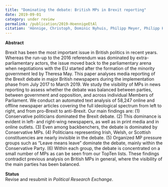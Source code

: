 ```yaml
---
title: "Dominating the debate: British MPs in Brexit reporting"
date: 2019-09-01
category: under review
permalink: /publication/2019-HoennigeEtAl
citation: 'Hönnige, Christoph, Dominic Nyhuis, Philipp Meyer, Philipp Köker & Susumu Shikano. 2019. Dominating the debate: British MPs in Brexit reporting.'
---
```


<p><b>Abstract</b><br>

Brexit has been the most important issue in British politics in recent years. Whereas the run-up to the 2016 referendum was dominated by extra-parliamentary actors, the issue moved back to the parliamentary arena when negotiations with the EU started after the formation of the minority government led by Theresa May. This paper analyses media reporting of the Brexit debate in major British newspapers during the implementation phase from July 2017 to March 2019. We study the visibility of MPs in news reporting to assess whether the debate was balanced between parties, between government and opposition, and across individual Members of Parliament. We conduct an automated text analysis of 58,247 online and offline newspaper articles covering the full ideological spectrum from left to right, and from pro-Brexit to anti-Brexit. Our main findings are: (1) Conservative politicians dominated the Brexit debate. (2) This dominance is evident in left- and right-wing newspapers, as well as in print media and in online outlets. (3) Even among backbenchers, the debate is dominated by Conservative MPs. (4) Politicians representing Irish, Welsh, or Scottish constituencies are nearly invisible in the debate. (5) Organized MP pressure groups such as “Leave means leave” dominate the debate, mainly within the Conservative Party. (6) Within each group, the debate is concentrated on a small number of MPs as can be seen from our TopTen lists. These findings contradict previous analysis on British MPs in general, where the visibility of the main parties has been balanced.</p>

<p><b>Status</b><br>
Revise and resubmit in <i>Political Research Exchange</i>.</p>
